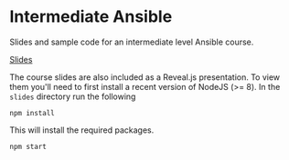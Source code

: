 # Intermediate Ansible

Slides and sample code for an intermediate level Ansible course. 

[Slides](slides/pages/course-outline.md)

The course slides are also included as a Reveal.js presentation. To view them
you'll need to first install a recent version of NodeJS (>= 8). In the
`slides` directory run the following

```
npm install
```

This will install the required packages.

```
npm start
```



